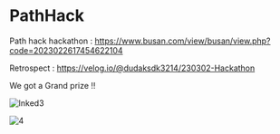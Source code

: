 # PathHack

Path hack hackathon : https://www.busan.com/view/busan/view.php?code=2023022617454622104

Retrospect : https://velog.io/@dudaksdk3214/230302-Hackathon

We got a Grand prize !!

![Inked3](https://user-images.githubusercontent.com/83831110/225207312-63828f25-d990-4496-a825-9efe8b8370ec.jpg)

![4](https://user-images.githubusercontent.com/83831110/225207115-5c53b28d-6d44-4fc4-8385-076ef37e2163.jpg)
